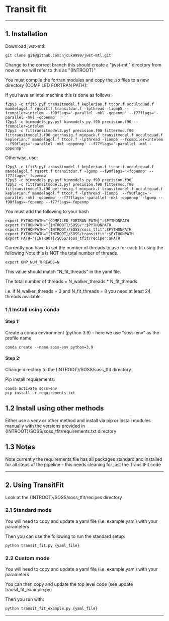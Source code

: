 # Transit fit

---

## 1. Installation

Download jwst-mtl:

    git clone git@github.com:njcuk9999/jwst-mtl.git

Change to the correct branch this should create a "jwst-mtl" directory
from now on we will refer to this as "{INTROOT}"

You must compile the fortran modules and copy the .so files to a new directory {COMPILED FORTRAN PATH}:

If you have an intel machine this is done as follows:

    f2py3 -c tfit5.pyf transitmodel.f keplerian.f ttcor.f occultquad.f mandelagol.f rqsort.f transitdur.f -lpthread -liomp5 --fcompiler=intelem --f90flags='-parallel -mkl -qopenmp' --f77flags='-parallel -mkl -qopenmp'
    f2py3 -c binmodels_py.pyf binmodels_py.f90 precision.f90 --fcompiler=intelem 
    f2py3 -c fittransitmodel3.pyf precision.f90 fittermod.f90 fittransitmodel3.f90 getrhosig.f minpack.f transitmodel.f occultquad.f keplerian.f mandelagol.f ttcor.f -lpthread -liomp5 --fcompiler=intelem --f90flags='-parallel -mkl -qopenmp' --f77flags='-parallel -mkl -qopenmp'

Otherwise, use:

    f2py3 -c tfit5.pyf transitmodel.f keplerian.f ttcor.f occultquad.f mandelagol.f rqsort.f transitdur.f -lgomp --f90flags='-fopenmp' --f77flags='-fopenmp'
    f2py3 -c binmodels_py.pyf binmodels_py.f90 precision.f90 
    f2py3 -c fittransitmodel3.pyf precision.f90 fittermod.f90 fittransitmodel3.f90 getrhosig.f minpack.f transitmodel.f occultquad.f keplerian.f mandelagol.f ttcor.f -lpthread -liomp5  --f90flags='-parallel -mkl -qopenmp' --f77flags='-parallel -mkl -qopenmp' -lgomp --f90flags=-fopenmp --f77flags=-fopenmp

You must add the following to your bash

    export PYTHONPATH="{COMPILED FORTRAN PATH}":$PYTHONPATH
    export PYTHONPATH="{INTROOT}/SOSS/":$PYTHONPATH
    export PYTHONPATH="{INTROOT}/SOSS/soss_tfit":$PYTHONPATH
    export PYTHONPATH="{INTROOT}/SOSS/transitfit":$PYTHONPATH
    export PATH="{INTROOT}/SOSS/soss_tfit/recipe":$PATH

Currently you have to set the number of threads to use for each fit using the following
Note this is NOT the total number of threads.

    export OMP_NUM_THREADS=N

This value should match "N_fit_threads" in the yaml file.

The total number of threads = N_walker_threads * N_fit_threads

i.e. if N_walker_threads = 3 and N_fit_threads = 8 you need at least 24 threads available.


### 1.1 Install using conda

#### Step 1:

Create a conda environment (python 3.9) - here we use "soss-env" as the profile name

    conda create --name soss-env python=3.9

#### Step 2:

Change directory to the {INTROOT}/SOSS/soss_tfit directory

Pip install requirements:

    conda activate soss-env
    pip install -r requirements.txt

## 1.2 Install using other methods

Either use a venv or other method and install via pip or install modules
manually with the versions provided in {INTROOT}/SOSS/soss_tfit/requirements.txt directory


## 1.3 Notes

Note currently the requirements file has all packages standard and installed for all steps
of the pipeline - this needs cleaning for just the TransitFit code

---

## 2. Using TransitFit

Look at the {INTROOT}/SOSS/soss_tfit/recipes directory


### 2.1 Standard mode

You will need to copy and update a yaml file (i.e. example.yaml) with your parameters

Then you can use the following to run the standard setup:

    python transit_fit.py {yaml_file}

### 2.2 Custom mode

You will need to copy and update a yaml file (i.e. example.yaml) with your parameters

You can then copy and update the top level code (see update transit_fit_example.py)

Then you run with:

    python transit_fit_example.py {yaml_file}

---